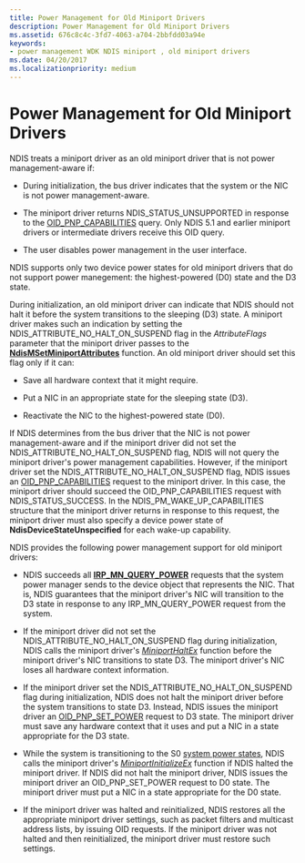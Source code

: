 ```yaml
---
title: Power Management for Old Miniport Drivers
description: Power Management for Old Miniport Drivers
ms.assetid: 676c8c4c-3fd7-4063-a704-2bbfdd03a94e
keywords:
- power management WDK NDIS miniport , old miniport drivers
ms.date: 04/20/2017
ms.localizationpriority: medium
---
```


# Power Management for Old Miniport Drivers





NDIS treats a miniport driver as an old miniport driver that is not power management-aware if:

-   During initialization, the bus driver indicates that the system or the NIC is not power management-aware.

-   The miniport driver returns NDIS\_STATUS\_UNSUPPORTED in response to the [OID\_PNP\_CAPABILITIES](./oid-pnp-capabilities.md) query. Only NDIS 5.1 and earlier miniport drivers or intermediate drivers receive this OID query.

-   The user disables power management in the user interface.

NDIS supports only two device power states for old miniport drivers that do not support power manegement: the highest-powered (D0) state and the D3 state.

During initialization, an old miniport driver can indicate that NDIS should not halt it before the system transitions to the sleeping (D3) state. A miniport driver makes such an indication by setting the NDIS\_ATTRIBUTE\_NO\_HALT\_ON\_SUSPEND flag in the *AttributeFlags* parameter that the miniport driver passes to the [**NdisMSetMiniportAttributes**](/windows-hardware/drivers/ddi/ndis/nf-ndis-ndismsetminiportattributes) function. An old miniport driver should set this flag only if it can:

-   Save all hardware context that it might require.

-   Put a NIC in an appropriate state for the sleeping state (D3).

-   Reactivate the NIC to the highest-powered state (D0).

If NDIS determines from the bus driver that the NIC is not power management-aware and if the miniport driver did not set the NDIS\_ATTRIBUTE\_NO\_HALT\_ON\_SUSPEND flag, NDIS will not query the miniport driver's power management capabilities. However, if the miniport driver set the NDIS\_ATTRIBUTE\_NO\_HALT\_ON\_SUSPEND flag, NDIS issues an [OID\_PNP\_CAPABILITIES](./oid-pnp-capabilities.md) request to the miniport driver. In this case, the miniport driver should succeed the OID\_PNP\_CAPABILITIES request with NDIS\_STATUS\_SUCCESS. In the NDIS\_PM\_WAKE\_UP\_CAPABILITIES structure that the miniport driver returns in response to this request, the miniport driver must also specify a device power state of **NdisDeviceStateUnspecified** for each wake-up capability.

NDIS provides the following power management support for old miniport drivers:

-   NDIS succeeds all [**IRP\_MN\_QUERY\_POWER**](../kernel/irp-mn-query-power.md) requests that the system power manager sends to the device object that represents the NIC. That is, NDIS guarantees that the miniport driver's NIC will transition to the D3 state in response to any IRP\_MN\_QUERY\_POWER request from the system.

-   If the miniport driver did not set the NDIS\_ATTRIBUTE\_NO\_HALT\_ON\_SUSPEND flag during initialization, NDIS calls the miniport driver's [*MiniportHaltEx*](/windows-hardware/drivers/ddi/ndis/nc-ndis-miniport_halt) function before the miniport driver's NIC transitions to state D3. The miniport driver's NIC loses all hardware context information.

-   If the miniport driver set the NDIS\_ATTRIBUTE\_NO\_HALT\_ON\_SUSPEND flag during initialization, NDIS does not halt the miniport driver before the system transitions to state D3. Instead, NDIS issues the miniport driver an [OID\_PNP\_SET\_POWER](./oid-pnp-set-power.md) request to D3 state. The miniport driver must save any hardware context that it uses and put a NIC in a state appropriate for the D3 state.

-   While the system is transitioning to the S0 [system power states](../kernel/system-power-states.md), NDIS calls the miniport driver's [*MiniportInitializeEx*](/windows-hardware/drivers/ddi/ndis/nc-ndis-miniport_initialize) function if NDIS halted the miniport driver. If NDIS did not halt the miniport driver, NDIS issues the miniport driver an OID\_PNP\_SET\_POWER request to D0 state. The miniport driver must put a NIC in a state appropriate for the D0 state.

-   If the miniport driver was halted and reinitialized, NDIS restores all the appropriate miniport driver settings, such as packet filters and multicast address lists, by issuing OID requests. If the miniport driver was not halted and then reinitialized, the miniport driver must restore such settings.

 

